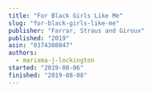 ```yaml
---
title: "For Black Girls Like Me"
slug: "for-black-girls-like-me"
publisher: "Farrar, Straus and Giroux"
published: "2019"
asin: "0374308047"
authors:
  - mariama-j-lockington
started: "2019-08-06"
finished: "2019-08-08"
---
```

